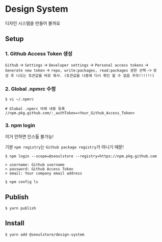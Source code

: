 #  Design System

디자인 시스템을 만들어 볼까요

## Setup

### 1. Github Access Token 생성

`Github` -> `Settings` -> `Developer settings` -> `Personal access tokens` -> `Generate new token` ->
`repo, write:packages, read:packages 권한 선택` -> `생성 후 나오는 토큰값을 바로 복사. (토큰값을 나중에 다시 확인 할 수 없음 주의!!!!!!)`

### 2. Global .npmrc 수정

```
$ vi ~/.npmrc

# Global .npmrc 아래 내용 등록
//npm.pkg.github.com/:_authToken=<Your_Github_Access_Token>
```

### 3. npm login
이거 안하면 인스톨 불가능!

기본 `npm registry`는 `Github package registry`가 아니기 때문!
```
$ npm login --scope=@seoulstore --registry=https://npm.pkg.github.com

> username: Github username
> password: Github Access Token
> email: Your company email address

$ npm config ls
```

## Publish
```
$ yarn publish
```

## Install
```
$ yarn add @seoulstore/design-system
```

